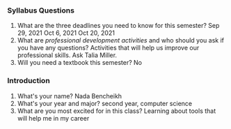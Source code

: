 ### Syllabus Questions
1. What are the three deadlines you need to know for this semester?
Sep 29, 2021 Oct 6, 2021 Oct 20, 2021
2. What are *professional development activities* and who should you ask if you have any questions?
Activities that will help us improve our professional skills. Ask Talia Miller.
3. Will you need a textbook this semester?
No
### Introduction
1. What's your name?
Nada Bencheikh
2. What's your year and major?
second year, computer science 
3. What are you most excited for in this class?
Learning about tools that will help me in my career 

